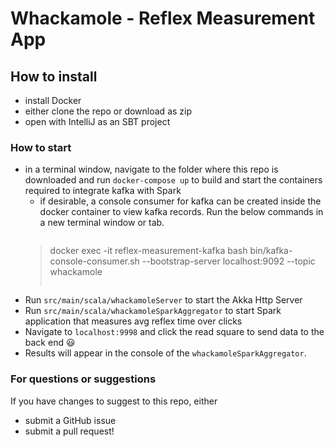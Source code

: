 # Whackamole - Reflex Measurement App

## How to install

- install Docker
- either clone the repo or download as zip
- open with IntelliJ as an SBT project

### How to start

- in a terminal window, navigate to the folder where this repo is downloaded and run `docker-compose up` to build and
  start the containers required to integrate kafka with Spark
    - if desirable, a console consumer for kafka can be created inside the docker container to view kafka records. Run
      the below commands in a new terminal window or tab.
      > ```bash
    > docker exec -it reflex-measurement-kafka bash
    > bin/kafka-console-consumer.sh --bootstrap-server localhost:9092 --topic whackamole
    > ```
- Run `src/main/scala/whackamoleServer` to start the Akka Http Server
- Run `src/main/scala/whackamoleSparkAggregator` to start Spark application that measures avg reflex time over clicks
- Navigate to `localhost:9998` and click the read square to send data to the back end :smiley:
- Results will appear in the console of the `whackamoleSparkAggregator`.

### For questions or suggestions

If you have changes to suggest to this repo, either

- submit a GitHub issue
- submit a pull request!

